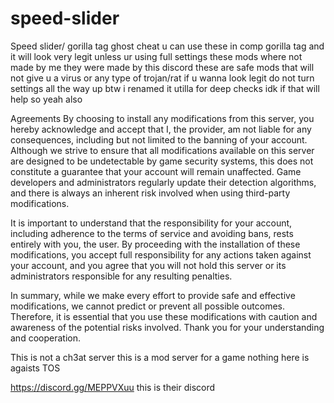 # speed-slider
Speed slider/ gorilla tag ghost cheat
u can use these in comp gorilla tag and it will look very legit unless ur using full settings these mods where not made by me they were made by this discord these are safe mods that will not give u a virus or any type of trojan/rat if u wanna look legit do not turn settings all the way up btw i renamed it utilla for deep checks idk if that will help so yeah also

Agreements By choosing to install any modifications from this server, you hereby acknowledge and accept that I, the provider, am not liable for any consequences, including but not limited to the banning of your account. Although we strive to ensure that all modifications available on this server are designed to be undetectable by game security systems, this does not constitute a guarantee that your account will remain unaffected. Game developers and administrators regularly update their detection algorithms, and there is always an inherent risk involved when using third-party modifications.

It is important to understand that the responsibility for your account, including adherence to the terms of service and avoiding bans, rests entirely with you, the user. By proceeding with the installation of these modifications, you accept full responsibility for any actions taken against your account, and you agree that you will not hold this server or its administrators responsible for any resulting penalties.

In summary, while we make every effort to provide safe and effective modifications, we cannot predict or prevent all possible outcomes. Therefore, it is essential that you use these modifications with caution and awareness of the potential risks involved. Thank you for your understanding and cooperation.

This is not a ch3at server this is a mod server for a game nothing here is agaists TOS

https://discord.gg/MEPPVXuu this is their discord
